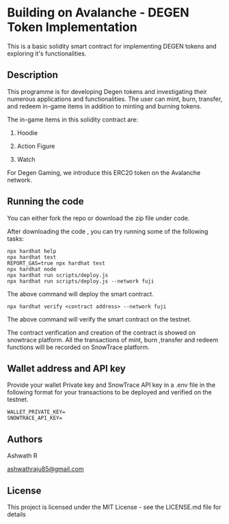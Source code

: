 # Building on Avalanche - DEGEN Token Implementation

This is a basic solidity smart contract for implementing DEGEN tokens and exploring it's functionalities.

## Description

This programme is for developing Degen tokens and investigating their numerous applications and functionalities. The user can mint, burn, transfer, and redeem in-game items in addition to minting and burning tokens.

The in-game items in this solidity contract are: 

1. Hoodie

2. Action Figure

3. Watch

For Degen Gaming, we introduce this ERC20 token on the Avalanche network.

## Running the code

You can either fork the repo or download the zip file under code.

After downloading the code , you can 
try running some of the following tasks:

```shell
npx hardhat help
npx hardhat test
REPORT_GAS=true npx hardhat test
npx hardhat node
npx hardhat run scripts/deploy.js
npx hardhat run scripts/deploy.js --network fuji

```

The above command will deploy the smart contract.

```
npx hardhat verify <contract address> --network fuji
```
The above command will verify the smart contract on the testnet.

The contract verification and creation of the contract is showed on snowtrace platform. All the transactions of mint, burn ,transfer and redeem functions will be recorded on SnowTrace platform.


## Wallet address and API key

Provide your wallet Private key and SnowTrace API key in a .env file in the following format for your transactions to be deployed and verified on the testnet.

```
WALLET_PRIVATE_KEY=
SNOWTRACE_API_KEY=
```


## Authors

Ashwath R

ashwathraju85@gmail.com


## License

This project is licensed under the MIT License - see the LICENSE.md file for details
